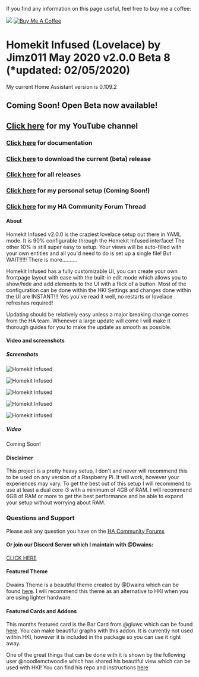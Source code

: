 If you find any information on this page useful, feel free to buy me a coffee: 

<a href="https://paypal.me/JimmySchings" target="_blank"><img src="https://github.com/jimz011/homeassistant/blob/master/docs/paypal-donate-button.png" ></a>
<a href="https://www.buymeacoffee.com/w8Jnf6Hit" target="_blank"><img src="https://www.buymeacoffee.com/assets/img/custom_images/orange_img.png" alt="Buy Me A Coffee" style="height: auto !important;width: auto !important;" ></a>
# Homekit Infused (Lovelace) by Jimz011 May 2020 v2.0.0 Beta 8 (*updated: 02/05/2020)
My current Home Assistant version is 0.109.2

## Coming Soon! Open Beta now available!

## [Click here](https://www.youtube.com/jimz011) for my YouTube channel
### [Click here](https://jimz011.github.io/homekit-infused/) for documentation
### [Click here](https://github.com/jimz011/homekit-infused/releases/tag/2.0.0b8) to download the current (beta) release
### [Click here](https://github.com/jimz011/homekit-infused/releases) for all releases
### [Click here](https://github.com/jimz011/homekit-infused/tree/personal) for my personal setup (Coming Soon!)
### [Click here](https://community.home-assistant.io/t/homekit-infused-hki-v0-13-3/117086/1) for my HA Community Forum Thread

#### About
Homekit Infused v2.0.0 is the craziest lovelace setup out there in YAML mode. It is 90% configurable through the Homekit Infused interface! The other 10% is still super easy to setup. Your views will be auto-filled with your own entities and all you'd need to do is set up a single file! But WAIT!!!!! There is more..........

Homekit Infused has a fully customizable UI, you can create your own frontpage layout with ease with the built-in edit mode which allows you to show/hide and add elements to the UI with a flick of a button. Most of the configuration can be done within the HKI Settings and changes done within the UI are INSTANT!!! Yes you've read it well, no restarts or lovelace refreshes required!

Updating should be relatively easy unless a major breaking change comes from the HA team. Whenever a large update will come I will make it thorough guides for you to make the update as smooth as possible. 

#### Video and screenshots
##### Screenshots

![Homekit Infused](HiShoot_20200402_013646.png)

![Homekit Infused](HiShoot_20200422_201852.png)

![Homekit Infused](HiShoot_20200422_202500.png)

![Homekit Infused](HiShoot_20200422_202526.png)

![Homekit Infused](HiShoot_20200422_202622.png)

##### Video
Coming Soon!

#### Disclaimer
This project is a pretty heavy setup, I don't and never will recommend this to be used on any version of a Raspberry Pi. It will work, however your experiences may vary. To get the best out of this setup I will recommend to use at least a dual core i3 with a minimum of 4GB of RAM. I will recommend 6GB of RAM or more to get the best performance and be able to expand your setup without worrying about RAM.

### Questions and Support

Please ask any question you have on the [HA Community Forums](https://community.home-assistant.io/t/homekit-infused-hki-v0-13-3/117086/1)

#### Or join our Discord Server which I maintain with @Dwains:
[CLICK HERE](https://discord.gg/WZvK4Cb)

#### Featured Theme
Dwains Theme is a beautiful theme created by @Dwains which can be found [here](https://github.com/dwainscheeren/lovelace-dwains-theme). I will recommend this theme as an alternative to HKI when you are using lighter hardware.

#### Featured Cards and Addons
This months featured card is the Bar Card from @gluwc which can be found [here](https://github.com/custom-cards/bar-card). You can make beautiful graphs with this addon. It is currently not used within HKI, however it is included in the package so you can use it right away.

One of the great things that can be done with it is shown by the following user @noodlemctwoodle which has shared his beautiful view which can be used with HKI! You can find his repo and instructions [here](https://github.com/noodlemctwoodle/homeassistant) 
